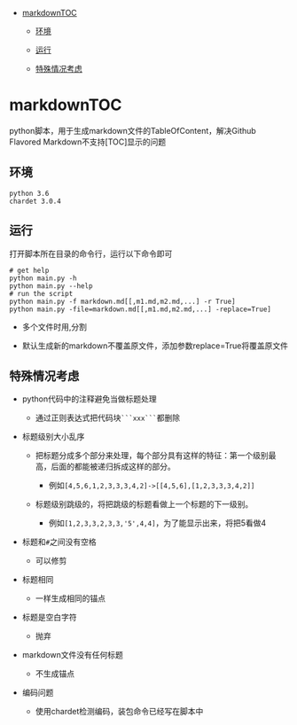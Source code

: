 - [markdownTOC](#markdownTOC)

	- [环境](#环境)

	- [运行](#运行)

	- [特殊情况考虑](#特殊情况考虑)

# markdownTOC

python脚本，用于生成markdown文件的TableOfContent，解决Github Flavored Markdown不支持[TOC]显示的问题

## 环境

```
python 3.6
chardet 3.0.4
```

## 运行

打开脚本所在目录的命令行，运行以下命令即可

```
# get help
python main.py -h
python main.py --help
# run the script
python main.py -f markdown.md[[,m1.md,m2.md,...] -r True]
python main.py -file=markdown.md[[,m1.md,m2.md,...] -replace=True]
```


- 多个文件时用,分割

- 默认生成新的markdown不覆盖原文件，添加参数replace=True将覆盖原文件

## 特殊情况考虑

- python代码中的注释避免当做标题处理

    - 通过正则表达式把代码块` ```xxx``` `都删除

- 标题级别大小乱序
    
    - 把标题分成多个部分来处理，每个部分具有这样的特征：第一个级别最高，后面的都能被递归拆成这样的部分。
        
        - 例如`[4,5,6,1,2,3,3,3,4,2]->[[4,5,6],[1,2,3,3,3,4,2]]`
    
    - 标题级别跳级的，将把跳级的标题看做上一个标题的下一级别。
        
        - 例如`[1,2,3,3,2,3,3,'5',4,4]`，为了能显示出来，将把5看做4
    
- 标题和`#`之间没有空格

    - 可以修剪
    
- 标题相同

    - 一样生成相同的锚点
       
- 标题是空白字符

    - 抛弃
    
- markdown文件没有任何标题
    
    - 不生成锚点

- 编码问题
    
    - 使用chardet检测编码，装包命令已经写在脚本中
    
